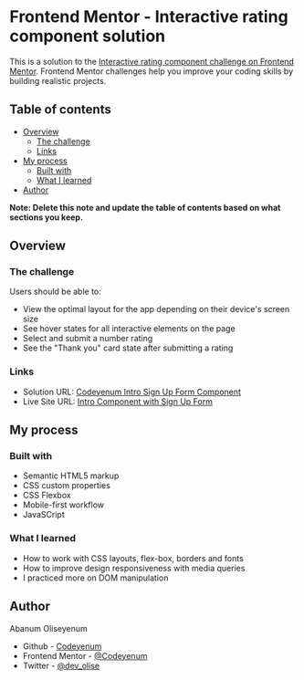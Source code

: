 # Frontend Mentor - Interactive rating component solution

This is a solution to the [Interactive rating component challenge on Frontend Mentor](https://www.frontendmentor.io/challenges/interactive-rating-component-koxpeBUmI). Frontend Mentor challenges help you improve your coding skills by building realistic projects. 

## Table of contents

- [Overview](#overview)
  - [The challenge](#the-challenge)
  - [Links](#links)
- [My process](#my-process)
  - [Built with](#built-with)
  - [What I learned](#what-i-learned)
- [Author](#author)


**Note: Delete this note and update the table of contents based on what sections you keep.**

## Overview

### The challenge

Users should be able to:

- View the optimal layout for the app depending on their device's screen size
- See hover states for all interactive elements on the page
- Select and submit a number rating
- See the "Thank you" card state after submitting a rating

### Links

- Solution URL: [Codeyenum Intro Sign Up Form Component](https://www.frontendmentor.io/solutions/interactiveratingcomponentmain-6Nz1gB2jCt)
- Live Site URL: [Intro Component with Sign Up Form](https://codeyenum.github.io/interactive-rating-component-main/)

## My process

### Built with

- Semantic HTML5 markup
- CSS custom properties
- CSS Flexbox
- Mobile-first workflow
- JavaSCript

### What I learned

- How to work with CSS layouts, flex-box, borders and fonts
- How to improve design responsiveness with media queries
- I practiced more on DOM manipulation 

## Author

Abanum Oliseyenum
- Github - [Codeyenum](https://github.com/Codeyenum/)
- Frontend Mentor - [@Codeyenum](https://www.frontendmentor.io/profile/codeyenum)
- Twitter - [@dev_olise](https://www.twitter.com/dev_olise)

